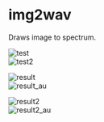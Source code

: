 img2wav
=========

Draws image to spectrum.

![test](https://github.com/xfgryujk/img2wav/blob/master/test.jpg)  
![test2](https://github.com/xfgryujk/img2wav/blob/master/test2.jpg)

![result](https://github.com/xfgryujk/img2wav/blob/master/results/result.png)  
![result_au](https://github.com/xfgryujk/img2wav/blob/master/results/result_au.png)

![result2](https://github.com/xfgryujk/img2wav/blob/master/results/result2.png)  
![result2_au](https://github.com/xfgryujk/img2wav/blob/master/results/result2_au.png)
